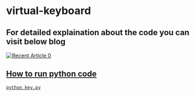 ﻿# virtual-keyboard
 
 ## For detailed explaination about the code you can visit below blog
<a target="_blank" href="https://abhikesare.medium.com/virtual-keyboard-using-computer-vision-32b61981c5b1"><img src="https://miro.medium.com/max/1400/1*-XB3BZ8Hd_CL5RqzWITT6Q.jpeg" alt="Recent Article 0"> 

 
 ## How to run python code
 ```
 python key.py
 ```
 
